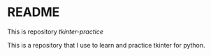 # README
This is repository *tkinter-practice*

This is a repository that I use to learn and practice tkinter for python. 
